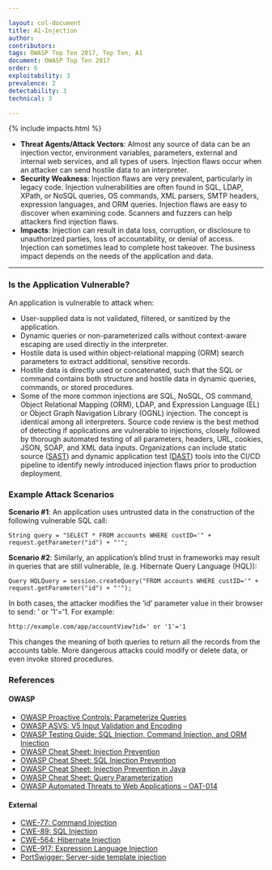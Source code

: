 ```yaml
---

layout: col-document
title: A1-Injection
author:
contributors:
tags: OWASP Top Ten 2017, Top Ten, A1
document: OWASP Top Ten 2017
order: 6
exploitability: 3
prevalence: 2
detectability: 3
technical: 3

---
```


{% include impacts.html %}

* **Threat Agents/Attack Vectors**: Almost any source of data can be an injection vector, environment variables, parameters, external and internal web services, and all types of users. Injection flaws occur when an attacker can send hostile data to an interpreter.
* **Security Weakness**: Injection flaws are very prevalent, particularly in legacy code. Injection vulnerabilities are often found in SQL, LDAP, XPath, or NoSQL queries, OS commands, XML parsers, SMTP headers, expression languages, and ORM queries.
Injection flaws are easy to discover when examining code. Scanners and fuzzers can help attackers find injection flaws.
* **Impacts**: Injection can result in data loss, corruption, or disclosure to unauthorized parties, loss of accountability, or denial of access. Injection can sometimes lead to complete host takeover. The business impact depends on the needs of the application and data.

---

### Is the Application Vulnerable?

An application is vulnerable to attack when:

* User-supplied data is not validated, filtered, or sanitized by the application.
* Dynamic queries or non-parameterized calls without context-aware escaping are used directly in the interpreter.
* Hostile data is used within object-relational mapping (ORM) search parameters to extract additional, sensitive records.
* Hostile data is directly used or concatenated, such that the SQL or command contains both structure and hostile data in dynamic queries, commands, or stored procedures.
* Some of the more common injections are SQL, NoSQL, OS command, Object Relational Mapping (ORM), LDAP, and Expression Language (EL) or Object Graph Navigation Library (OGNL) injection. The concept is identical among all interpreters. Source code review is the best method of detecting if applications are vulnerable to injections, closely followed by thorough automated testing of all parameters, headers, URL, cookies, JSON, SOAP, and XML data inputs. Organizations can include static source ([SAST](/www-community/Source_Code_Analysis_Tools)) and dynamic application test ([DAST](/www-community/Vulnerability_Scanning_Tools)) tools into the CI/CD pipeline to identify newly introduced injection flaws prior to production deployment.

### Example Attack Scenarios

**Scenario #1**: An application uses untrusted data in the construction of the following vulnerable SQL call:

    String query = "SELECT * FROM accounts WHERE custID='" + request.getParameter("id") + "'";

**Scenario #2**: Similarly, an application’s blind trust in frameworks may result in queries that are still vulnerable, (e.g. Hibernate Query Language (HQL)):

    Query HQLQuery = session.createQuery("FROM accounts WHERE custID='" + request.getParameter("id") + "'");

In both cases, the attacker modifies the ‘id’ parameter value in their browser to send: ' or '1'='1. For example:

    http://example.com/app/accountView?id=' or '1'='1

This changes the meaning of both queries to return all the records from the accounts table. More dangerous attacks could modify or delete data, or even invoke stored procedures.

### References

#### OWASP 

* [OWASP Proactive Controls: Parameterize Queries](/www-project-proactive-controls)
* [OWASP ASVS: V5 Input Validation and Encoding](/www-project-application-security-verification-standard)
* [OWASP Testing Guide: SQL Injection, Command Injection, and ORM Injection](https://www2.owasp.org/www-project-testing/#div-downloads)
* [OWASP Cheat Sheet: Injection Prevention](https://cheatsheetseries.owasp.org/cheatsheets/Injection_Prevention_Cheat_Sheet.html)
* [OWASP Cheat Sheet: SQL Injection Prevention](https://cheatsheetseries.owasp.org/cheatsheets/SQL_Injection_Prevention_Cheat_Sheet.html)
* [OWASP Cheat Sheet: Injection Prevention in Java](https://cheatsheetseries.owasp.org/cheatsheets/Injection_Prevention_Cheat_Sheet_in_Java.html)
* [OWASP Cheat Sheet: Query Parameterization](https://cheatsheetseries.owasp.org/cheatsheets/Query_Parameterization_Cheat_Sheet.html)
* [OWASP Automated Threats to Web Applications – OAT-014](/www-project-automated-threats-to-web-applications/)

#### External 

* [CWE-77: Command Injection](https://cwe.mitre.org/data/definitions/77.html) 
* [CWE-89: SQL Injection](https://cwe.mitre.org/data/definitions/89.html)
* [CWE-564: Hibernate Injection](https://cwe.mitre.org/data/definitions/564.html)
* [CWE-917: Expression Language Injection](https://cwe.mitre.org/data/definitions/917.html)
* [PortSwigger: Server-side template injection](https://portswigger.net/kb/issues/00101080_serversidetemplateinjection)
